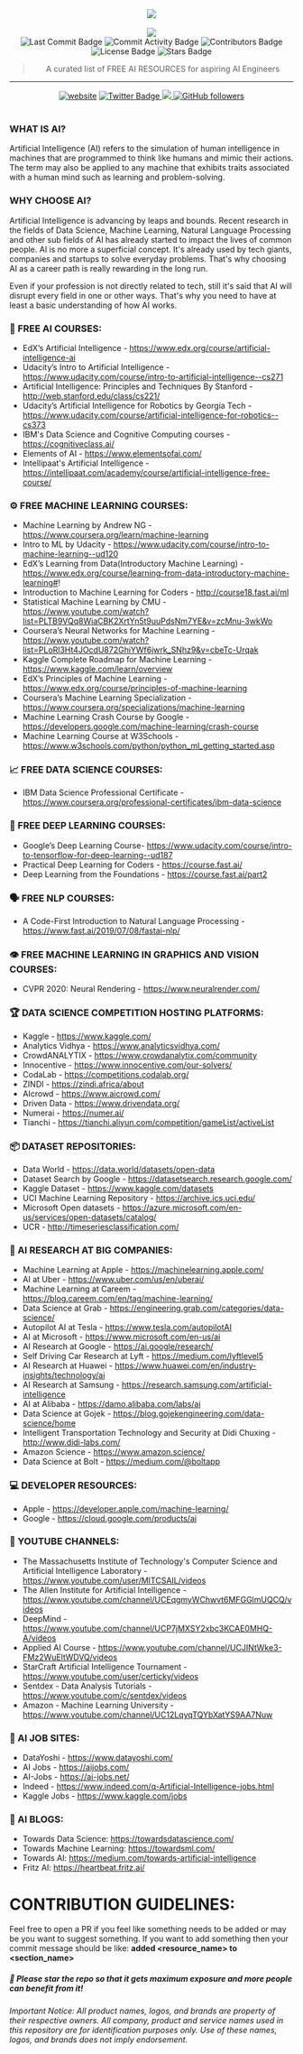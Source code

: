 <div align="center">
    <a href="https://github.com/mrsaeeddev/free-ai-resources">
        <img src="https://raw.githubusercontent.com/mrsaeeddev/free-ai-resources/master/logo.png">
    </a>
    <br/>
    <br/>


<img src="https://raw.githubusercontent.com/mrsaeeddev/free-ai-resources/master/companies.jpg">
<div align="center">
<img src="https://img.shields.io/github/last-commit/mrsaeeddev/free-ai-resources" alt="Last Commit Badge"/>
<img src="https://img.shields.io/github/commit-activity/w/mrsaeeddev/free-ai-resources" alt="Commit Activity Badge"/>
<img src="https://img.shields.io/github/contributors/mrsaeeddev/free-ai-resources" alt="Contributors Badge"/>
<img src="https://img.shields.io/github/license/mrsaeeddev/free-ai-resources" alt="License Badge"/>
<img src="https://img.shields.io/github/stars/mrsaeeddev/free-ai-resources?style=social" alt="Stars Badge"/>

> A curated list of FREE AI RESOURCES for aspiring AI Engineers

<hr />
<a href="http://saeed.js.org"><img src="https://img.shields.io/static/v1?label=&labelColor=505050&message=website&color=%230076D6&style=flat&logo=google-chrome&logoColor=%230076D6" alt="website"/></a>
<a href="https://twitter.com/mrsaeeddev">
<img src="https://img.shields.io/twitter/follow/mrsaeeddev?label=Follow&style=social" alt="Twitter Badge"/>
</a>
<a href="https://linkedin.com/in/mrsaeeddev">
<img src="https://camo.githubusercontent.com/406fa0f807a6e4126cf965cf201f6197861d49e3/68747470733a2f2f696d672e736869656c64732e696f2f747769747465722f75726c3f6c6162656c3d4c696e6b6564496e266c6f676f3d6c696e6b6564496e267374796c653d736f6369616c2675726c3d68747470732533412532462532467777772e6c696e6b6564696e2e636f6d253246696e253246716173696d2d68617373616e253246"/>
</a>
<a href="https://github.com/mrsaeeddev">
<img alt="GitHub followers" src="https://img.shields.io/github/followers/mrsaeeddev?label=Follow&style=social"/></a>
</div>
</div>

<br/>

### WHAT IS AI?

Artificial Intelligence (AI) refers to the simulation of human intelligence in machines that are programmed to think like humans and mimic their actions. The term may also be applied to any machine that exhibits traits associated with a human mind such as learning and problem-solving.

### WHY CHOOSE AI?

Artificial Intelligence is advancing by leaps and bounds. Recent research in the fields of Data Science, Machine Learning, Natural Language Processing and other sub fields of AI has already started to impact the lives of common people. AI is no more a superficial concept. It's already used by tech giants, companies and startups to solve everyday problems. That's why choosing AI as a career path is really rewarding in the long run.

Even if your profession is not directly related to tech, still it's said that AI will disrupt every field in one or other ways. That's why you need to have at least a basic understanding of how AI works.

### 🤖 FREE AI COURSES:
- EdX’s Artificial Intelligence - https://www.edx.org/course/artificial-intelligence-ai
- Udacity’s Intro to Artificial Intelligence - https://www.udacity.com/course/intro-to-artificial-intelligence--cs271
- Artificial Intelligence: Principles and Techniques By Stanford - http://web.stanford.edu/class/cs221/
- Udacity’s Artificial Intelligence for Robotics by Georgia Tech - https://www.udacity.com/course/artificial-intelligence-for-robotics--cs373
- IBM's Data Science and Cognitive Computing courses - https://cognitiveclass.ai/
- Elements of AI - https://www.elementsofai.com/
- Intellipaat's Artificial Intelligence - https://intellipaat.com/academy/course/artificial-intelligence-free-course/

### ⚙️ FREE MACHINE LEARNING COURSES:
- Machine Learning by Andrew NG - https://www.coursera.org/learn/machine-learning
- Intro to ML by Udacity - https://www.udacity.com/course/intro-to-machine-learning--ud120
- EdX’s Learning from Data(Introductory Machine Learning) - https://www.edx.org/course/learning-from-data-introductory-machine-learning#!
- Introduction to Machine Learning for Coders - http://course18.fast.ai/ml
- Statistical Machine Learning by CMU - https://www.youtube.com/watch?list=PLTB9VQq8WiaCBK2XrtYn5t9uuPdsNm7YE&v=zcMnu-3wkWo
- Coursera’s Neural Networks for Machine Learning - https://www.youtube.com/watch?list=PLoRl3Ht4JOcdU872GhiYWf6jwrk_SNhz9&v=cbeTc-Urqak
- Kaggle Complete Roadmap for Machine Learning - https://www.kaggle.com/learn/overview
- EdX’s Principles of Machine Learning - https://www.edx.org/course/principles-of-machine-learning
- Coursera’s Machine Learning Specialization - https://www.coursera.org/specializations/machine-learning
- Machine Learning Crash Course by Google - https://developers.google.com/machine-learning/crash-course
- Machine Learning Course at W3Schools - https://www.w3schools.com/python/python_ml_getting_started.asp

### 📈 FREE DATA SCIENCE COURSES:
- IBM Data Science Professional Certificate - https://www.coursera.org/professional-certificates/ibm-data-science

### 🧠 FREE DEEP LEARNING COURSES:
- Google’s Deep Learning Course- https://www.udacity.com/course/intro-to-tensorflow-for-deep-learning--ud187
- Practical Deep Learning for Coders - https://course.fast.ai/
- Deep Learning from the Foundations - https://course.fast.ai/part2

### 🗣️ FREE NLP COURSES:
- A Code-First Introduction to Natural Language Processing - https://www.fast.ai/2019/07/08/fastai-nlp/

### 👁️ FREE MACHINE LEARNING IN GRAPHICS AND VISION COURSES:
- CVPR 2020: Neural Rendering - https://www.neuralrender.com/

### 🏆 DATA SCIENCE COMPETITION HOSTING PLATFORMS:
- Kaggle - https://www.kaggle.com/
- Analytics Vidhya - https://www.analyticsvidhya.com/
- CrowdANALYTIX - https://www.crowdanalytix.com/community
- Innocentive - https://www.innocentive.com/our-solvers/
- CodaLab - https://competitions.codalab.org/
- ZINDI - https://zindi.africa/about
- AIcrowd - https://www.aicrowd.com/
- Driven Data - https://www.drivendata.org/
- Numerai - https://numer.ai/
- Tianchi - https://tianchi.aliyun.com/competition/gameList/activeList

### 📦 DATASET REPOSITORIES:
- Data World - https://data.world/datasets/open-data
- Dataset Search by Google - https://datasetsearch.research.google.com/
- Kaggle Dataset - https://www.kaggle.com/datasets
- UCI Machine Learning Repository - https://archive.ics.uci.edu/
- Microsoft Open datasets - https://azure.microsoft.com/en-us/services/open-datasets/catalog/
- UCR - http://timeseriesclassification.com/

### 🔬 AI RESEARCH AT BIG COMPANIES:
- Machine Learning at Apple - https://machinelearning.apple.com/
- AI at Uber - https://www.uber.com/us/en/uberai/
- Machine Learning at Careem - https://blog.careem.com/en/tag/machine-learning/
- Data Science at Grab - https://engineering.grab.com/categories/data-science/
- Autopilot AI at Tesla - https://www.tesla.com/autopilotAI
- AI at Microsoft - https://www.microsoft.com/en-us/ai
- AI Research at Google - https://ai.google/research/
- Self Driving Car Research at Lyft - https://medium.com/lyftlevel5
- AI Research at Huawei - https://www.huawei.com/en/industry-insights/technology/ai
- AI Research at Samsung - https://research.samsung.com/artificial-intelligence
- AI at Alibaba - https://damo.alibaba.com/labs/ai
- Data Science at Gojek - https://blog.gojekengineering.com/data-science/home 
- Intelligent Transportation Technology and Security at Didi Chuxing - http://www.didi-labs.com/
- Amazon Science - https://www.amazon.science/
- Data Science at Bolt - https://medium.com/@boltapp

### 💻 DEVELOPER RESOURCES:
- Apple - https://developer.apple.com/machine-learning/
- Google - https://cloud.google.com/products/ai

### 🎥 YOUTUBE CHANNELS:
- The Massachusetts Institute of Technology's Computer Science and Artificial Intelligence Laboratory - https://www.youtube.com/user/MITCSAIL/videos
- The Allen Institute for Artificial Intelligence - https://www.youtube.com/channel/UCEqgmyWChwvt6MFGGlmUQCQ/videos
- DeepMind - https://www.youtube.com/channel/UCP7jMXSY2xbc3KCAE0MHQ-A/videos
- Applied AI Course - https://www.youtube.com/channel/UCJINtWke3-FMz2WuEltWDVQ/videos
- StarCraft Artificial Intelligence Tournament - https://www.youtube.com/user/certicky/videos
- Sentdex - Data Analysis Tutorials - https://www.youtube.com/c/sentdex/videos
- Amazon - Machine Learning University - https://www.youtube.com/channel/UC12LqyqTQYbXatYS9AA7Nuw

### 💼 AI JOB SITES:
- DataYoshi - https://www.datayoshi.com/
- AI Jobs - https://aijobs.com/
- AI-Jobs - https://ai-jobs.net/
- Indeed - https://www.indeed.com/q-Artificial-Intelligence-jobs.html
- Kaggle Jobs - https://www.kaggle.com/jobs

### 📝 AI BLOGS:
- Towards Data Science: https://towardsdatascience.com/
- Towards Machine Learning: https://towardsml.com/
- Towards AI: https://medium.com/towards-artificial-intelligence
- Fritz AI: https://heartbeat.fritz.ai/

# CONTRIBUTION GUIDELINES:
Feel free to open a PR if you feel like something needs to be added or may be you want to suggest something.
If you want to add something then your commit message should be like: **added <resource_name> to <section_name>**

##### 🌟 Please star the repo so that it gets maximum exposure and more people can benefit from it!

*Important Notice: All product names, logos, and brands are property of their respective owners. All company, product and service names used in this repository are for identification purposes only. Use of these names, logos, and brands does not imply endorsement.*
